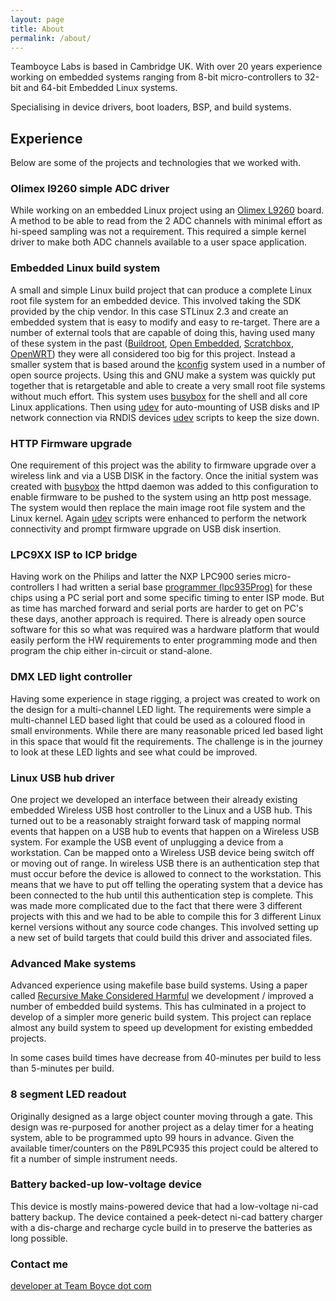 ```yaml
---
layout: page
title: About
permalink: /about/
---
```


Teamboyce Labs is based in Cambridge UK.  With over 20 years experience working
on embedded systems ranging from 8-bit micro-controllers to 32-bit and 64-bit
Embedded Linux systems.

Specialising in device drivers, boot loaders, BSP, and build systems. 

## Experience

Below are some of the projects and technologies that we worked with.

### Olimex l9260 simple ADC driver

While working on an embedded Linux project using an [Olimex L9260] board.  A method to be able to 
read from the 2 ADC channels with minimal effort as hi-speed sampling was not a requirement.
This required a simple kernel driver to make both ADC channels available to a user space application.

[Olimex L9260]: http://www.olimex.com/dev/sam9-L9260.html

### Embedded Linux build system

A small and simple Linux build project that can produce a complete Linux root file system for an 
embedded device.  This involved taking the SDK provided by the chip vendor.  In this case 
STLinux 2.3 and create an embedded system that is easy to modify and easy to re-target.  There are 
a number of external tools that are capable of doing this, having used many of these system in the past
([Buildroot], [Open Embedded], [Scratchbox], [OpenWRT]) they were all considered too big for this 
project.  Instead a smaller system that is based around the [kconfig] system used in a 
number of open source projects.  Using this and GNU make a system was quickly put together that is
retargetable and able to create a very small root file systems without much effort.  This system
uses [busybox] for the shell and all core Linux applications. Then using [udev] for auto-mounting
of USB disks and IP network connection via RNDIS devices [udev] scripts to keep the size down.

[Buildroot]: http://buildroot.uclibc.org/
[Open Embedded]: http://openembedded.org/index.php/Main_Page
[Scratchbox]: http://www.scratchbox.org/
[OpenWRT]: https://openwrt.org/
[kconfig]: http://www.kernel.org/doc/Documentation/kbuild/kconfig-language.txt
[busybox]: http://www.busybox.net/
[udev]: http://www.kernel.org/pub/linux/utils/kernel/hotplug/udev.html

### HTTP Firmware upgrade

One requirement of this project was the ability to firmware upgrade over a wireless link and via a 
USB DISK in the factory.  Once the initial system was created with [busybox] the httpd daemon was added
to this configuration to enable firmware to be pushed to the system using an http post message.  
The system would then replace the main image root file system and the Linux kernel.  Again [udev]
scripts were enhanced to perform the network connectivity and prompt firmware upgrade on USB disk
insertion.

[busybox]: http://www.busybox.net/
[udev]: http://www.kernel.org/pub/linux/utils/kernel/hotplug/udev.html

### LPC9XX ISP to ICP bridge

Having work on the Philips and latter the NXP LPC900 series micro-controllers I had written a 
serial base [programmer (lpc935Prog)] for these chips using a PC serial port and some specific 
timing to enter ISP mode.
But as time has marched forward and serial ports are harder to get on PC's these days, another
approach is required.  There is already open source software for this so what was required was a
hardware platform that would easily perform the HW requirements to enter programming mode and then
program the chip either in-circuit or stand-alone.

[programmer (lpc935Prog)]: https://github.com/rodb70/lpc935prog

### DMX LED light controller

Having some experience in stage rigging, a project was created to work on the design for
a multi-channel LED light.  The requirements were simple a multi-channel LED based light that could
be used as a coloured flood in small environments.  While there are many reasonable priced led
based light in this space that would fit the requirements.  The challenge is in the journey
to look at these LED lights and see what could be improved.
 
### Linux USB hub driver

One project we developed an interface between their already existing embedded Wireless USB
host controller to the Linux and a USB hub.  This turned out to be a reasonably straight forward
task of mapping normal events that happen on a USB hub to events that happen on a Wireless USB
system.  For example the USB event of unplugging a device from a workstation.  Can be mapped onto
a Wireless USB device being switch off or moving out of range.  In wireless USB there is an
authentication step that must occur before the device is allowed to connect to the workstation.
This means that we have to put off telling the operating system that a device has been connected
to the hub until this authentication step is complete.  This was made more complicated due to the
fact that there were 3 different projects with this and we had to be able to compile this for 3
different Linux kernel versions without any source code changes.  This involved setting up a new
set of build targets that could build this driver and associated files.

### Advanced Make systems

Advanced experience using makefile base build systems.  Using a paper called
[Recursive Make Considered Harmful] we development / improved a number of 
embedded build systems.  This has culminated in a project to develop of a
simpler more generic build system.  This project can replace almost any build
system to speed up development for existing embedded projects.

In some cases build times have decrease from 40-minutes per build to less than
5-minutes per build.

[Recursive Make Considered Harmful]: http://miller.emu.id.au/pmiller/books/rmch/

### 8 segment LED readout

Originally designed as a large object counter moving through a gate.  This design was re-purposed
for another project as a delay timer for a heating system, able to be programmed upto 99 hours in advance.
Given the available timer/counters on the P89LPC935 this project could be altered to fit a number of
simple instrument needs.

### Battery backed-up low-voltage device

This device is mostly mains-powered device that had a low-voltage ni-cad battery backup.
The device contained a peek-detect ni-cad battery charger with a dis-charge and recharge cycle build
in to preserve the batteries as long possible.

### Contact me

[developer at Team Boyce dot com](mailto:email@domain.com)
